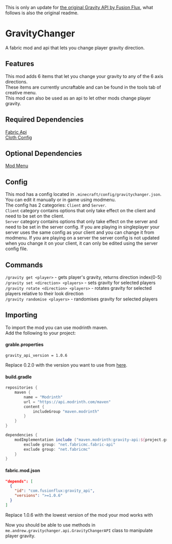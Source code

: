 This is only an update for [the original Gravity API by Fusion Flux](https://github.com/Fusion-Flux/Gravity-Api), what follows is also the original readme.

# GravityChanger
A fabric mod and api that lets you change player gravity direction.

## Features
This mod adds 6 items that let you change your gravity to any of the 6 axis directions.  
These items are currently uncraftable and can be found in the tools tab of creative menu.  
This mod can also be used as an api to let other mods change player gravity.

## Required Dependencies
[Fabric Api](https://github.com/FabricMC/fabric)  
[Cloth Config](https://github.com/shedaniel/cloth-config)

## Optional Dependencies
[Mod Menu](https://github.com/TerraformersMC/ModMenu)

## Config
This mod has a config located in `.minecraft/config/gravitychanger.json`. You can edit it manually or in game using modmenu.  
The config has 2 categories: `Client` and `Server`.  
`Client` category contains options that only take effect on the client and need to be set on the client.  
`Server` category contains options that only take effect on the server and need to be set in the server config. If you are playing in singleplayer your server uses the same config as your client and you can change it from modmenu. If you are playing on a server the server config is not updated when you change it on your client, it can only be edited using the server config file.

## Commands
`/gravity get <player>` - gets player's gravity, returns direction index(0-5)  
`/gravity set <direction> <players>` - sets gravity for selected players  
`/gravity rotate <direction> <players>` - rotates gravity for selected players relative to their look direction  
`/gravity randomise <players>` - randomises gravity for selected players

## Importing
To import the mod you can use modrinth maven.  
Add the following to your project:
#### grable.properties
```properties
gravity_api_version = 1.0.6
```
Replace 0.2.0 with the version you want to use from [here](https://modrinth.com/mod/gravitychanger/versions).
#### build.gradle
```gradle
repositories {
    maven {
		name = "Modrinth"
		url = "https://api.modrinth.com/maven"
		content {
			includeGroup "maven.modrinth"
		}
	}
}

dependencies {
    modImplementation include ("maven.modrinth:gravity-api:${project.gravity_api_version}"){
	    exclude group: "net.fabricmc.fabric-api"
	    exclude group: "net.fabricmc"
	}
}
```
#### fabric.mod.json
```json
"depends": [
  {
    "id": "com.fusionflux:gravity_api",
    "versions": ">=1.0.6"
  }
]
```
Replace 1.0.6 with the lowest version of the mod your mod works with

Now you should be able to use methods in `me.andrew.gravitychanger.api.GravityChangerAPI` class to manipulate player gravity.
